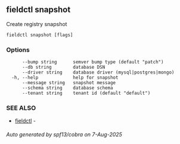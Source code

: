 ## fieldctl snapshot

Create registry snapshot

```
fieldctl snapshot [flags]
```

### Options

```
      --bump string      semver bump type (default "patch")
      --db string        database DSN
      --driver string    database driver (mysql|postgres|mongo)
  -h, --help             help for snapshot
      --message string   snapshot message
      --schema string    database schema
      --tenant string    tenant id (default "default")
```

### SEE ALSO

* [fieldctl](fieldctl.md)	 - 

###### Auto generated by spf13/cobra on 7-Aug-2025
